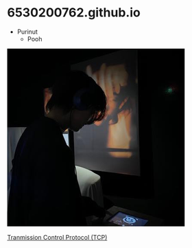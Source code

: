 # 6530200762.github.io

-  Purinut
   -  Pooh


  ![profile](profile.jpg)

[Tranmission Control Protocol (TCP)](TCP)
